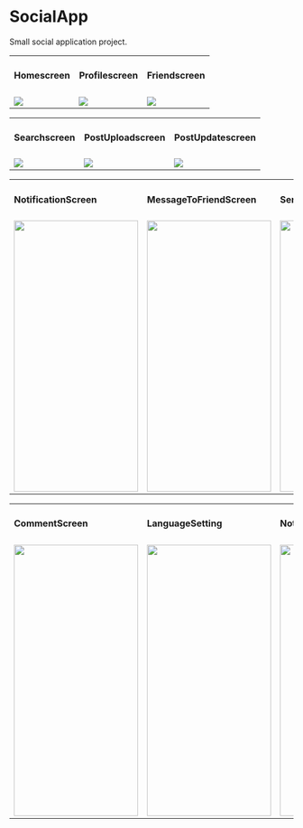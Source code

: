 # SocialApp
Small social application project.

<table>
  <tr>
    <td><h4>Homescreen</h4></td>
    <td><h4>Profilescreen</h4></td>
    <td><h4>Friendscreen</h4></td>
  </tr>
  <tr>
    <td><img src="https://user-images.githubusercontent.com/37879134/104187213-af902900-5441-11eb-9e00-b69b9c8a2767.jpg"> </td>
    <td><img src="https://user-images.githubusercontent.com/37879134/104933929-b683e200-59d3-11eb-8f27-fd7d3718f808.jpg"> </td>
    <td><img src="https://user-images.githubusercontent.com/37879134/104937064-8d655080-59d7-11eb-9a0b-f314c947ed84.jpg"> </td>   
  </tr>
 </table>
 
 <table>
  <tr>
    <td><h4>Searchscreen</h4></td>
    <td><h4>PostUploadscreen</h4></td>
    <td><h4>PostUpdatescreen</h4></td>
  </tr>
  <tr>
    <td><img src="https://user-images.githubusercontent.com/37879134/104937222-b4bc1d80-59d7-11eb-9ab5-6f75eaea09d7.jpg"> </td>
    <td><img src="https://user-images.githubusercontent.com/37879134/104937648-37dd7380-59d8-11eb-8987-24f1b9683e64.jpg"> </td>
    <td><img src="https://user-images.githubusercontent.com/37879134/104937686-44fa6280-59d8-11eb-989f-f8d6dcf95a09.jpg"> </td>   
  </tr>
 </table>
 
  <table>
  <tr>
    <td><h4>NotificationScreen</h4></td>
    <td><h4>MessageToFriendScreen</h4></td>
    <td><h4>SendMessageActivity</h4></td>
  </tr>
  <tr>
    <td><img src="https://user-images.githubusercontent.com/37879134/115337950-bc9c8100-a1c3-11eb-9976-de4499dd7daf.jpg" width=220 height=480></td>
    <td><img src="https://user-images.githubusercontent.com/37879134/115338746-49940a00-a1c5-11eb-8ed6-1ea68c01286c.jpg" width=220 height=480></td>
    <td><img src="https://user-images.githubusercontent.com/37879134/115338465-b0fd8a00-a1c4-11eb-88d0-ee6cddd47aff.jpg" width=220 height=480></td>
  </tr>
 </table>
 
  
 <table>
  <tr>
    <td><h4>CommentScreen</h4></td>
    <td><h4>LanguageSetting</h4></td>
    <td><h4>Notification</h4></td>
  </tr>
  <tr>
    <td><img src="https://user-images.githubusercontent.com/37879134/115339029-d2ab4100-a1c5-11eb-9027-25b3b37eddd2.jpg" width=220 height=480></td>
    <td><img src="https://user-images.githubusercontent.com/37879134/115339091-ec4c8880-a1c5-11eb-80c6-a8d546dfe51d.jpg" width=220 height=480></td>
    <td><img src="https://user-images.githubusercontent.com/37879134/115339148-ff5f5880-a1c5-11eb-940c-26e03dd65522.jpg" width=220 height=480></td>
  </tr>
 </table>
 
 
